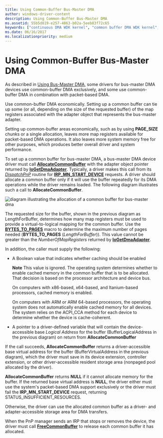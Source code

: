 ```yaml
---
title: Using Common-Buffer Bus-Master DMA
author: windows-driver-content
description: Using Common-Buffer Bus-Master DMA
ms.assetid: 55b5d819-e257-4863-b02a-5eeb83f72c65
keywords: ["continuous DMA WDK kernel", "common buffer DMA WDK kernel", "DMA transfers WDK kernel , common buffer", "bus-master DMA WDK kernel", "DMA transfers WDK kernel , bus-master DMA", "adapter objects WDK kernel , bus-master DMA"]
ms.date: 06/16/2017
ms.localizationpriority: medium
---
```


# Using Common-Buffer Bus-Master DMA





As described in [Using Bus-Master DMA](using-bus-master-dma.md), some drivers for bus-master DMA devices use common-buffer DMA exclusively, and some use common-buffer DMA in combination with packet-based DMA.

Use common-buffer DMA economically. Setting up a common buffer can tie up some (or all, depending on the size of the requested buffer) of the map registers associated with the adapter object that represents the bus-master adapter.

Setting up common-buffer areas economically, such as by using **PAGE\_SIZE** chunks or a single allocation, leaves more map registers available for packet-based DMA operations. It also leaves more system memory free for other purposes, which produces better overall driver and system performance.

To set up a common buffer for bus-master DMA, a bus-master DMA device driver must call [**AllocateCommonBuffer**](https://msdn.microsoft.com/library/windows/hardware/ff540575) with the adapter object pointer returned by [**IoGetDmaAdapter**](https://msdn.microsoft.com/library/windows/hardware/ff549220). Typically, a driver makes this call from its [*DispatchPnP*](https://msdn.microsoft.com/library/windows/hardware/ff543341) routine for [**IRP\_MN\_START\_DEVICE**](https://msdn.microsoft.com/library/windows/hardware/ff551749) requests. A driver should allocate a common buffer only if it will use the buffer repeatedly for its DMA operations while the driver remains loaded. The following diagram illustrates such a call to **AllocateCommonBuffer**.

![diagram illustrating the allocation of a common buffer for bus-master dma](images/3halcbff.png)

The requested size for the buffer, shown in the previous diagram as LengthForBuffer, determines how many map registers must be used to provide a virtual-to-logical mapping for the common buffer. Use the [**BYTES\_TO\_PAGES**](https://msdn.microsoft.com/library/windows/hardware/ff540709) macro to determine the maximum number of pages needed (**BYTES\_TO\_PAGES** (*LengthForBuffer*)). This value cannot be greater than the *NumberOfMapRegisters* returned by [**IoGetDmaAdapter**](https://msdn.microsoft.com/library/windows/hardware/ff549220).

In addition, the caller must supply the following:

-   A Boolean value that indicates whether caching should be enabled

    **Note**    This value is ignored. The operating system determines whether to enable cached memory in the common buffer that is to be allocated. That decision is based on the processor architecture and device bus. 

    On computers with x86-based, x64-based, and Itanium-based processors, cached memory is enabled. 

    On computers with ARM or ARM 64-based processors, the operating system does not automatically enable cached memory for all devices. The system relies on the ACPI_CCA method for each device to determine whether the device is cache-coherent. 

-   A pointer to a driver-defined variable that will contain the device-accessible base *Logical Address* for the buffer (BufferLogicalAddress in the previous diagram) on return from **AllocateCommonBuffer**

If the call succeeds, **AllocateCommonBuffer** returns a driver-accessible base virtual address for the buffer (BufferVirtualAddress in the previous diagram), which the driver must save in its device extension, controller extension, or other driver-accessible resident storage area (nonpaged pool allocated by the driver).

**AllocateCommonBuffer** returns **NULL** if it cannot allocate memory for the buffer. If the returned base virtual address is **NULL**, the driver either must use the system's packet-based DMA support exclusively or the driver must fail the **IRP\_MN\_START\_DEVICE** request, returning STATUS\_INSUFFICIENT\_RESOURCES.

Otherwise, the driver can use the allocated common buffer as a driver- and adapter-accessible storage area for DMA transfers.

When the PnP manager sends an IRP that stops or removes the device, the driver must call [**FreeCommonBuffer**](https://msdn.microsoft.com/library/windows/hardware/ff546511) to release each common buffer it has allocated.

 

 




